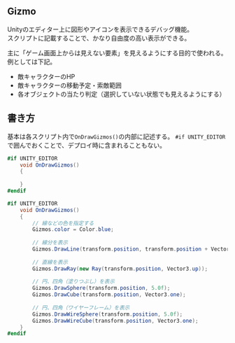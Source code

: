 ## Gizmo
Unityのエディター上に図形やアイコンを表示できるデバッグ機能。  
スクリプトに記載することで、かなり自由度の高い表示ができる。

主に「ゲーム画面上からは見えない要素」を見えるようにする目的で使われる。  
例としては下記。  
* 敵キャラクターのHP
* 敵キャラクターの移動予定・索敵範囲
* 各オブジェクトの当たり判定（選択していない状態でも見えるようにする）

## 書き方
基本は各スクリプト内で`OnDrawGizmos()`の内部に記述する。
`#if UNITY_EDITOR`で囲んでおくことで、デプロイ時に含まれることもない。
```csharp
#if UNITY_EDITOR
    void OnDrawGizmos()
    {
    
    }
#endif
```

```csharp
#if UNITY_EDITOR
    void OnDrawGizmos()
    {
        // 線などの色を指定する
        Gizmos.color = Color.blue;
        
        // 線分を表示
        Gizmos.DrawLine(transform.position, transform.position + Vector3.up * 5.0f);
        
        // 直線を表示
        Gizmos.DrawRay(new Ray(transform.position, Vector3.up));
        
        // 円、四角（塗りつぶし）を表示
        Gizmos.DrawSphere(transform.position, 5.0f);
        Gizmos.DrawCube(transform.position, Vector3.one);
        
        // 円、四角（ワイヤーフレーム）を表示
        Gizmos.DrawWireSphere(transform.position, 5.0f);
        Gizmos.DrawWireCube(transform.position, Vector3.one);
    }
#endif
```
